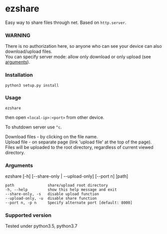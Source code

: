 # ezshare
Easy way to share files through net.
Based on ```http.server```.

### **WARNING**
There is no authorization here, so anyone who can see your device can also download/upload files.  
You can specify server mode: allow only download or only upload (see [arguments](#arguments)).

### Installation
    python3 setup.py install

### Usage
    ezshare

then open ```<local-ip>:<port>``` from other device.

To shutdown server use ```^c```.

Download files - by clicking on the file name.  
Upload file - on separate page (link 'upload file' at the top of the page).  
Files will be uploaded to the root directory, regardless of current viewed directory.

### Arguments
ezshare [-h] [--share-only | --upload-only] [--port n] [path]

    path               share/upload root directory
    -h, --help         show this help message and exit
    --share-only, -s   disable upload function
    --upload-only, -u  disable share function
    --port n, -p n     Specify alternate port [default: 8000]

### Supported version
Tested under python3.5, python3.7